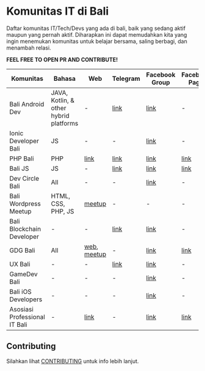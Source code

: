 # Komunitas IT di Bali

Daftar komunitas IT/Tech/Devs yang ada di bali, baik yang sedang aktif maupun yang pernah aktif. Diharapkan ini dapat memudahkan kita yang ingin menemukan komunitas untuk belajar bersama, saling berbagi, dan menambah relasi. 

**FEEL FREE TO OPEN PR AND CONTRIBUTE!**

| Komunitas  | Bahasa | Web  | Telegram | Facebook Group  | Facebook Page |
| ------------- | ------------- | ------------- | ------------- | ------------- | ------------- |
| Bali Android Dev  | JAVA, Kotlin, & other hybrid platforms  | - | [link](https://t.me/BaliAndroidDev/) | [link](https://www.facebook.com/groups/331528353933101/) | - |
| Ionic Developer Bali  | JS  | - | - | [link](https://www.facebook.com/groups/245219212889103/) | - |
| PHP Bali  | PHP  | [link](https://phpbali.com/)  | [link](https://t.me/phpbali)  | [link](https://www.facebook.com/groups/138616836973181/)  | [link](https://www.facebook.com/balihypertext/)  |
| Bali JS  | JS  | - | [link](https://t.me/balijs) | [link](https://www.facebook.com/groups/923989567684064/) | [link](https://www.facebook.com/BaliJS) |
| Dev Circle Bali | All | - | - | [link](https://www.facebook.com/groups/DevCBali) | - |
| Bali Wordpress Meetup | HTML, CSS, PHP, JS | [meetup](https://www.meetup.com/Bali-WordPress-Meetup/) | - | - | - |
| Bali Blockchain Developer | - | - | [link](https://t.me/baliblockchaindev) | [link](https://www.facebook.com/groups/baliblockchain/) | - |
| GDG Bali | All | [web](https://gdgbali.com/), [meetup](https://www.meetup.com/GDG-Bali/) | - | [link](https://www.facebook.com/groups/gdgbali//) | [link](https://www.facebook.com/gdgbali/) |
| UX Bali | - | - | [link](https://t.me/joinchat/Bsxf9ROH5o5E9zRu8Scyww?fbclid=IwAR1UFCGLYNobIOE1ylIwjx1PaFJLjn4FAP4p3RnMeSIk3TcP0HQZexDru0k) | [link](https://web.facebook.com/groups/uxbali/) | - |
| GameDev Bali | - | - | - | [link](https://web.facebook.com/groups/gamedevbali/) | - |
| Bali iOS Developers | - | - | - | [link](https://www.facebook.com/groups/1532921290062747/) | - |
| Asosiasi Professional IT Bali | - | [link](https://www.itbali.org/) | - | [link](https://www.facebook.com/groups/itbali/) | [link](https://www.facebook.com/ITBALI/) |

## Contributing
Silahkan lihat [CONTRIBUTING](CONTRIBUTING.md) untuk info lebih lanjut.
